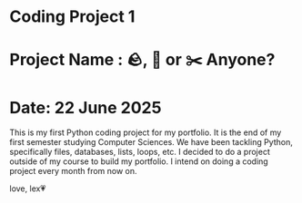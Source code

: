 # Coding Project 1
# Project Name : 🪨, 📃 or ✂️ Anyone?
# Date: 22 June 2025

This is my first Python coding project for my portfolio.
It is the end of my first semester studying Computer Sciences. We have been tackling Python, specifically files, databases, lists, loops, etc.
I decided to do a project outside of my course to build my portfolio.
I intend on doing a coding project every month from now on.

love, lex💗
